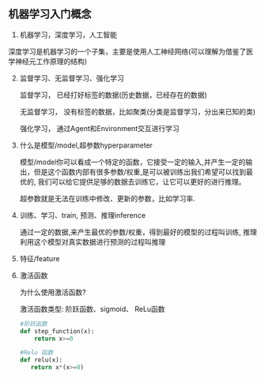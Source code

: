 ## 机器学习入门概念

1. 机器学习，深度学习，人工智能

​       深度学习是机器学习的一个子集，主要是使用人工神经网络(可以理解为借鉴了医学神经元工作原理的结构)

2. 监督学习、无监督学习、强化学习

   监督学习， 已经打好标签的数据(历史数据，已经存在的数据)

   无监督学习， 没有标签的数据，比如聚类(分类是监督学习，分出来已知的类)

   强化学习， 通过Agent和Environment交互进行学习

3. 什么是模型/model,超参数hyperparameter

   模型/model你可以看成一个特定的函数，它接受一定的输入,并产生一定的输出，但是这个函数内部有很多参数/权重,是可以被训练出我们希望可以找到最优的, 我们可以给它提供足够的数据去训练它，让它可以更好的进行推理。

   超参数就是无法在训练中修改、更新的参数，比如学习率.

4. 训练、学习、train, 预测、推理inference

   通过一定的数据,来产生最优的参数/权重，得到最好的模型的过程叫训练, 推理利用这个模型对真实数据进行预测的过程叫推理

5. 特征/feature

6. 激活函数

   为什么使用激活函数? 

   激活函数类型: 阶跃函数、sigmoid、 ReLu函数

   ```py
   #阶跃函数
   def step_function(x):
       return x>=0
   
   #Relu 函数
   def relu(x):
      return x*(x>=0)
      
   
   ```

   

